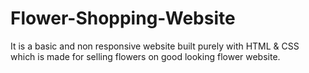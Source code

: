 # Flower-Shopping-Website
It is a basic and non responsive website built purely with HTML &amp; CSS which is made for selling flowers on good looking flower website.

